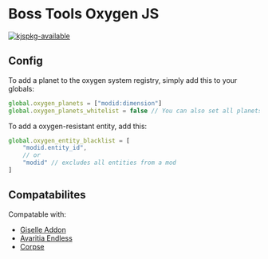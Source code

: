 # Boss Tools Oxygen JS

[![kjspkg-available](https://github-production-user-asset-6210df.s3.amazonaws.com/79367505/250114674-fb848719-d52e-471b-a6cf-2c0ea6729f1c.svg)](https://kjspkglookup.modernmodpacks.site/#boss-tools-oxygen)

## Config

To add a planet to the oxygen system registry, simply add this to your globals:

```js
global.oxygen_planets = ["modid:dimension"]
global.oxygen_planets_whitelist = false // You can also set all planets to require oxygen except certain ones
```

To add a oxygen-resistant entity, add this:

```js
global.oxygen_entity_blacklist = [
    "modid.entity_id",
    // or
    "modid" // excludes all entities from a mod
]
```

## Compatabilites

Compatable with:

* [Giselle Addon](https://www.curseforge.com/minecraft/mc-mods/space-bosstools-giselle-addon)
* [Avaritia Endless](https://www.curseforge.com/minecraft/mc-mods/avaritia-endless)
* [Corpse](https://www.curseforge.com/minecraft/mc-mods/corpse)

